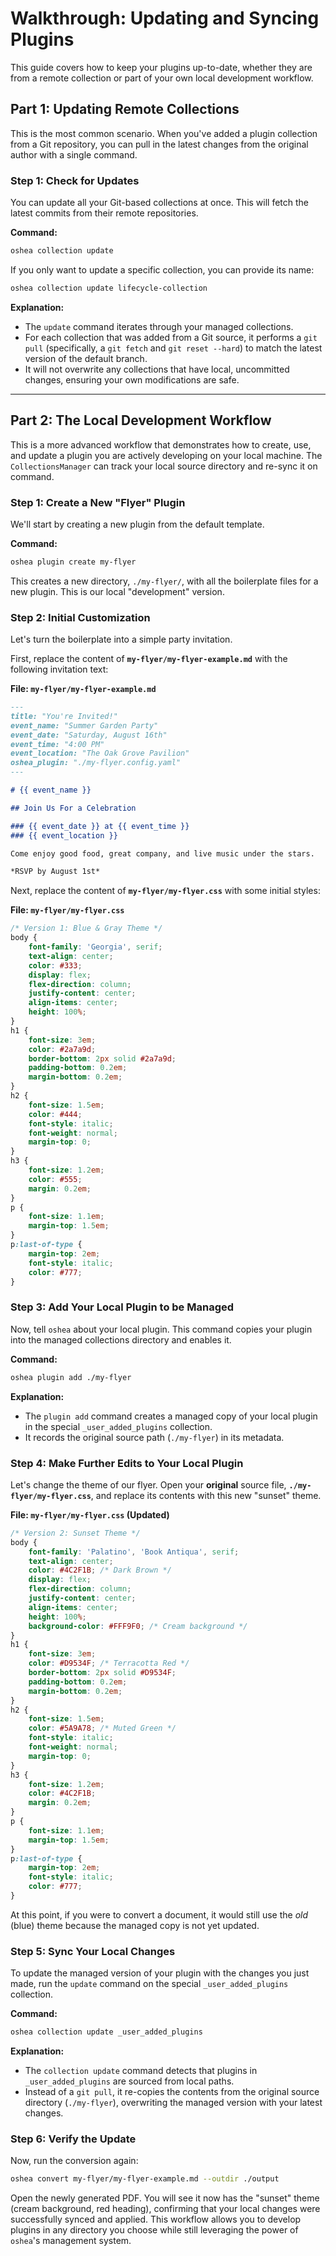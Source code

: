 # Walkthrough: Updating and Syncing Plugins

This guide covers how to keep your plugins up-to-date, whether they are from a remote collection or part of your own local development workflow.

## Part 1: Updating Remote Collections

This is the most common scenario. When you've added a plugin collection from a Git repository, you can pull in the latest changes from the original author with a single command.

### Step 1: Check for Updates

You can update all your Git-based collections at once. This will fetch the latest commits from their remote repositories.

**Command:**

```bash
oshea collection update
```

If you only want to update a specific collection, you can provide its name:

```bash
oshea collection update lifecycle-collection
```

**Explanation:**

  * The `update` command iterates through your managed collections.
  * For each collection that was added from a Git source, it performs a `git pull` (specifically, a `git fetch` and `git reset --hard`) to match the latest version of the default branch.
  * It will not overwrite any collections that have local, uncommitted changes, ensuring your own modifications are safe.

-----

## Part 2: The Local Development Workflow

This is a more advanced workflow that demonstrates how to create, use, and update a plugin you are actively developing on your local machine. The `CollectionsManager` can track your local source directory and re-sync it on command.

### Step 1: Create a New "Flyer" Plugin

We'll start by creating a new plugin from the default template.

**Command:**

```bash
oshea plugin create my-flyer
```

This creates a new directory, `./my-flyer/`, with all the boilerplate files for a new plugin. This is our local "development" version.

### Step 2: Initial Customization

Let's turn the boilerplate into a simple party invitation.

First, replace the content of **`my-flyer/my-flyer-example.md`** with the following invitation text:

**File: `my-flyer/my-flyer-example.md`**

```markdown
---
title: "You're Invited!"
event_name: "Summer Garden Party"
event_date: "Saturday, August 16th"
event_time: "4:00 PM"
event_location: "The Oak Grove Pavilion"
oshea_plugin: "./my-flyer.config.yaml"
---

# {{ event_name }}

## Join Us For a Celebration

### {{ event_date }} at {{ event_time }}
### {{ event_location }}

Come enjoy good food, great company, and live music under the stars.

*RSVP by August 1st*
```

Next, replace the content of **`my-flyer/my-flyer.css`** with some initial styles:

**File: `my-flyer/my-flyer.css`**

```css
/* Version 1: Blue & Gray Theme */
body {
    font-family: 'Georgia', serif;
    text-align: center;
    color: #333;
    display: flex;
    flex-direction: column;
    justify-content: center;
    align-items: center;
    height: 100%;
}
h1 {
    font-size: 3em;
    color: #2a7a9d;
    border-bottom: 2px solid #2a7a9d;
    padding-bottom: 0.2em;
    margin-bottom: 0.2em;
}
h2 {
    font-size: 1.5em;
    color: #444;
    font-style: italic;
    font-weight: normal;
    margin-top: 0;
}
h3 {
    font-size: 1.2em;
    color: #555;
    margin: 0.2em;
}
p {
    font-size: 1.1em;
    margin-top: 1.5em;
}
p:last-of-type {
    margin-top: 2em;
    font-style: italic;
    color: #777;
}
```

### Step 3: Add Your Local Plugin to be Managed

Now, tell `oshea` about your local plugin. This command copies your plugin into the managed collections directory and enables it.

**Command:**

```bash
oshea plugin add ./my-flyer
```

**Explanation:**

  * The `plugin add` command creates a managed copy of your local plugin in the special `_user_added_plugins` collection.
  * It records the original source path (`./my-flyer`) in its metadata.

### Step 4: Make Further Edits to Your Local Plugin

Let's change the theme of our flyer. Open your **original** source file, **`./my-flyer/my-flyer.css`**, and replace its contents with this new "sunset" theme.

**File: `my-flyer/my-flyer.css` (Updated)**

```css
/* Version 2: Sunset Theme */
body {
    font-family: 'Palatino', 'Book Antiqua', serif;
    text-align: center;
    color: #4C2F1B; /* Dark Brown */
    display: flex;
    flex-direction: column;
    justify-content: center;
    align-items: center;
    height: 100%;
    background-color: #FFF9F0; /* Cream background */
}
h1 {
    font-size: 3em;
    color: #D9534F; /* Terracotta Red */
    border-bottom: 2px solid #D9534F;
    padding-bottom: 0.2em;
    margin-bottom: 0.2em;
}
h2 {
    font-size: 1.5em;
    color: #5A9A78; /* Muted Green */
    font-style: italic;
    font-weight: normal;
    margin-top: 0;
}
h3 {
    font-size: 1.2em;
    color: #4C2F1B;
    margin: 0.2em;
}
p {
    font-size: 1.1em;
    margin-top: 1.5em;
}
p:last-of-type {
    margin-top: 2em;
    font-style: italic;
    color: #777;
}
```

At this point, if you were to convert a document, it would still use the *old* (blue) theme because the managed copy is not yet updated.

### Step 5: Sync Your Local Changes

To update the managed version of your plugin with the changes you just made, run the `update` command on the special `_user_added_plugins` collection.

**Command:**

```bash
oshea collection update _user_added_plugins
```

**Explanation:**

  * The `collection update` command detects that plugins in `_user_added_plugins` are sourced from local paths.
  * Instead of a `git pull`, it re-copies the contents from the original source directory (`./my-flyer`), overwriting the managed version with your latest changes.

### Step 6: Verify the Update

Now, run the conversion again:

```bash
oshea convert my-flyer/my-flyer-example.md --outdir ./output
```

Open the newly generated PDF. You will see it now has the "sunset" theme (cream background, red heading), confirming that your local changes were successfully synced and applied. This workflow allows you to develop plugins in any directory you choose while still leveraging the power of `oshea`'s management system.

